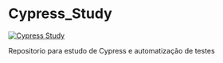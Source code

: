 # Cypress_Study

[![Cypress Study](https://img.shields.io/endpoint?url=https://cloud.cypress.io/badge/simple/o2s4x8&style=for-the-badge&logo=cypress)](https://cloud.cypress.io/projects/o2s4x8/runs)

Repositorio para estudo de Cypress e automatização de testes

